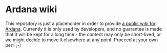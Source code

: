 # Ardana wiki

This repository is just a placeholder in order to provide [a public
wiki for Ardana](https://github.com/ArdanaCLM/ardana-wiki/wiki).
Currently it is only used by developers, and no guarantee is made that
it will be kept for a long time - the content may only be short-lived,
or we might decide to move it elsewhere at any point.  Proceed at your
own peril ;-)

